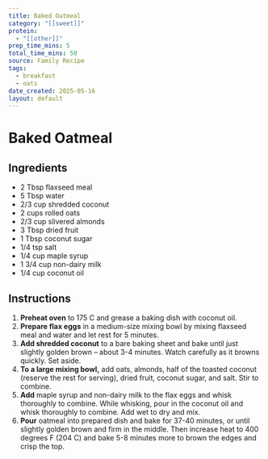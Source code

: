 ```yaml
---
title: Baked Oatmeal
category: "[[sweet]]"
protein:
  - "[[other]]"
prep_time_mins: 5
total_time_mins: 50
source: Family Recipe
tags:
  - breakfast
  - oats
date_created: 2025-05-16
layout: default
---
```


# Baked Oatmeal

## Ingredients

- 2 Tbsp flaxseed meal
- 5 Tbsp water
- 2/3 cup shredded coconut
- 2 cups rolled oats
- 2/3 cup slivered almonds  
- 3 Tbsp dried fruit
- 1 Tbsp coconut sugar  
- 1/4 tsp salt  
- 1/4 cup maple syrup  
- 1 3/4 cup non-dairy milk
- 1/4 cup coconut oil

## Instructions
1. **Preheat oven** to 175 C and grease a baking dish with coconut oil.
2. **Prepare flax eggs** in a medium-size mixing bowl by mixing flaxseed meal and water and let rest for 5 minutes.  
3. **Add shredded coconut** to a bare baking sheet and bake until just slightly golden brown – about 3-4 minutes. Watch carefully as it browns quickly. Set aside.  
4. **To a large mixing bowl,** add oats, almonds, half of the toasted coconut (reserve the rest for serving), dried fruit, coconut sugar, and salt. Stir to combine.  
5. **Add** maple syrup and non-dairy milk to the flax eggs and whisk thoroughly to combine. While whisking, pour in the coconut oil and whisk thoroughly to combine. Add wet to dry and mix.  
6. **Pour** oatmeal into prepared dish and bake for 37-40 minutes, or until slightly golden brown and firm in the middle. Then increase heat to 400 degrees F (204 C) and bake 5-8 minutes more to brown the edges and crisp the top. 


